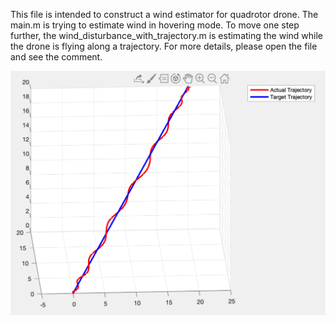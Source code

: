 This file is intended to construct a wind estimator for quadrotor drone. 
The main.m is trying to estimate wind in hovering mode. 
To move one step further, the wind_disturbance_with_trajectory.m is estimating the wind while the drone is flying along a trajectory.
For more details, please open the file and see the comment. 

![result](/FlyTrajectory.PNG)
